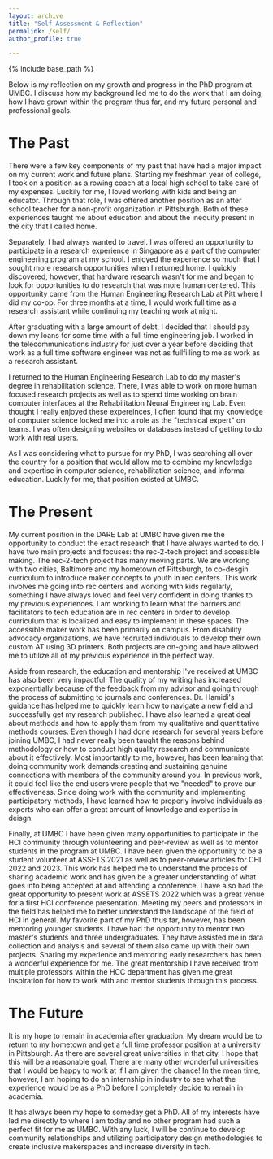 ```yaml
---
layout: archive
title: "Self-Assessment & Reflection"
permalink: /self/
author_profile: true

---
```


{% include base_path %}

Below is my reflection on my growth and progress in the PhD program at UMBC. I discuss how my background led me to do the work that I am doing, how I have grown within the program thus far, and my future personal and professional goals. 

The Past
======
There were a few key components of my past that have had a major impact on my current work and future plans. Starting my freshman year of college, I took on a position as a rowing coach at a local high school to take care of my expenses. Luckily for me, I loved working with kids and being an educator. Through that role, I was offered another position as an after school teacher for a non-profit organization in Pittsburgh. Both of these experiences taught me about education and about the inequity present in the city that I called home. 

Separately, I had always wanted to travel. I was offered an opportunity to participate in a research experience in Singapore as a part of the computer engineering program at my school. I enjoyed the experience so much that I sought more research opportunities when I returned home. I quickly discovered, however, that hardware research wasn't for me and began to look for opportunities to do research that was more human centered. This opportunity came from the Human Engineering Research Lab at Pitt where I did my co-op. For three months at a time, I would work full time as a research assistant while continuing my teaching work at night. 

After graduating with a large amount of debt, I decided that I should pay down my loans for some time with a full time engineering job. I worked in the telecommunications industry for just over a year before deciding that work as a full time software engineer was not as fullfilling to me as work as a research assistant. 

I returned to the Human Engineering Research Lab to do my master's degree in rehabilitation science. There, I was able to work on more human focused research projects as well as to spend time working on brain computer interfaces at the Rehabilitation Neural Engineering Lab. Even thought I really enjoyed these expereinces, I often found that my knowledge of computer science locked me into a role as the "technical expert" on teams. I was often designing websites or databases instead of getting to do work with real users. 

As I was considering what to pursue for my PhD, I was searching all over the country for a position that would allow me to combine my knowledge and expertise in computer science, rehabilitation science, and informal education. Luckily for me, that position existed at UMBC. 
 
 The Present
======
My current position in the DARE Lab at UMBC have given me the opportunity to conduct the exact research that I have always wanted to do. I have two main projects and focuses: the rec-2-tech project and accessible making. The rec-2-tech project has many moving parts. We are working with two cities, Baltimore and my hometown of Pittsburgh, to co-desgin curriculum to introduce maker concepts to youth in rec centers. This work involves me going into rec centers and working with kids regularly, something I have always loved and feel very confident in doing thanks to my previous experiences. I am working to learn what the barriers and facilitators to tech education are in rec centers in order to develop curriculum that is localized and easy to implement in these spaces. The accessible maker work has been primarily on campus. From disability advocacy organizations, we have recruited individuals to develop their own custom AT using 3D printers. Both projects are on-going and have allowed me to utilize all of my previous experience in the perfect way. 

Aside from research, the education and mentorship I've received at UMBC has also been very impactful. The quality of my writing has increased exponentially because of the feedback from my advisor and going through the process of submitting to journals and conferences. Dr. Hamidi's guidance has helped me to quickly learn how to navigate a new field and successfully get my research published. I have also learned a great deal about methods and how to apply them from my qualitative and quantitative methods courses. Even though I had done research for several years before joining UMBC, I had never really been taught the reasons behind methodology or how to conduct high quality research and communicate about it effectively. Most importantly to me, however, has been learning that doing community work demands creating and sustaining genuine connections with members of the community around you. In previous work, it could feel like the end users were people that we "needed" to prove our effectiveness. Since doing work with the community and implementing participatory methods, I have learned how to properly involve individuals as experts who can offer a great amount of knowledge and expertise in deisgn.

Finally, at UMBC I have been given many opportunities to participate in the HCI community through volunteering and peer-review as well as to mentor students in the program at UMBC. I have been given the opportunity to be a student volunteer at ASSETS 2021 as well as to peer-review articles for CHI 2022 and 2023. This work has helped me to understand the process of sharing academic work and has given be a greater understanding of what goes into being accepted at and attending a conference. I have also had the great opportunity to present work at ASSETS 2022 which was a great venue for a first HCI conference presentation. Meeting my peers and professors in the field has helped me to better understand the landscape of the field of HCI in general. My favorite part of my PhD thus far, however, has been mentoring younger students. I have had the opportunity to mentor two master's students and three undergraduates. They have assisted me in data collection and analysis and several of them also came up with their own projects. Sharing my experience and mentoring early researchers has been a wonderful experience for me. The great mentorship I have received from multiple professors within the HCC department has given me great inspiration for how to work with and mentor students through this process.
 
 The Future
======
It is my hope to remain in academia after graduation. My dream would be to return to my hometown and get a full time professor position at a university in Pittsburgh. As there are several great universities in that city, I hope that this will be a reasonable goal. There are many other wonderful universities that I would be happy to work at if I am given the chance! In the mean time, however, I am hoping to do an internship in industry to see what the experience would be as a PhD before I completely decide to remain in academia. 

It has always been my hope to someday get a PhD. All of my interests have led me directly to where I am today and no other program had such a perfect fit for me as UMBC. With any luck, I will be continue to develop community relationships and utilizing participatory design methodologies to create inclusive makerspaces and increase diversity in tech. 
